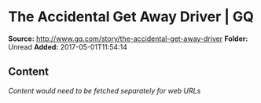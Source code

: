 # The Accidental Get Away Driver | GQ

**Source:** http://www.gq.com/story/the-accidental-get-away-driver
**Folder:** Unread
**Added:** 2017-05-01T11:54:14




## Content
*Content would need to be fetched separately for web URLs*
